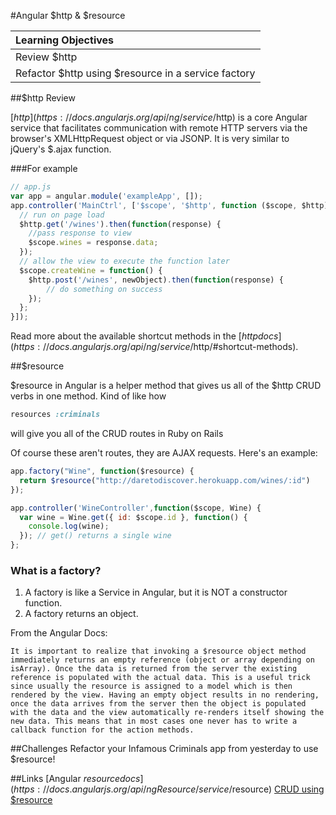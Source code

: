 #Angular $http & $resource

| Learning Objectives |
| :--- |
| Review $http
| Refactor $http using $resource in a service factory |

##$http Review

[$http](https://docs.angularjs.org/api/ng/service/$http) is a core Angular service that facilitates communication with remote HTTP servers via the browser's XMLHttpRequest object or via JSONP. It is very similar to jQuery's $.ajax function.

###For example

```js
// app.js
var app = angular.module('exampleApp', []);
app.controller('MainCtrl', ['$scope', '$http', function ($scope, $http) {
  // run on page load
  $http.get('/wines').then(function(response) {
    //pass response to view
    $scope.wines = response.data;
  });
  // allow the view to execute the function later
  $scope.createWine = function() {
    $http.post('/wines', newObject).then(function(response) {
        // do something on success
    });
  };
}]);
```

Read more about the available shortcut methods in the [$http docs](https://docs.angularjs.org/api/ng/service/$http/#shortcut-methods).

##$resource

$resource in Angular is a helper method that gives us all of the $http CRUD verbs in one method. Kind of like how
```ruby
resources :criminals
```
will give you all of the CRUD routes in Ruby on Rails

Of course these aren't routes, they are AJAX requests. Here's an example:

```js
app.factory("Wine", function($resource) {
  return $resource("http://daretodiscover.herokuapp.com/wines/:id")
});

app.controller('WineController',function($scope, Wine) {
  var wine = Wine.get({ id: $scope.id }, function() {
    console.log(wine);
  }); // get() returns a single wine
};
```

### What is a factory?
1. A factory is like a Service in Angular, but it is NOT a constructor function.
2. A factory returns an object.

From the Angular Docs:
```
It is important to realize that invoking a $resource object method immediately returns an empty reference (object or array depending on isArray). Once the data is returned from the server the existing reference is populated with the actual data. This is a useful trick since usually the resource is assigned to a model which is then rendered by the view. Having an empty object results in no rendering, once the data arrives from the server then the object is populated with the data and the view automatically re-renders itself showing the new data. This means that in most cases one never has to write a callback function for the action methods.
```

##Challenges
Refactor your Infamous Criminals app from yesterday to use $resource!

##Links
[Angular $resource docs](https://docs.angularjs.org/api/ngResource/service/$resource)
[CRUD using $resource](http://www.sitepoint.com/creating-crud-app-minutes-angulars-resource/)
